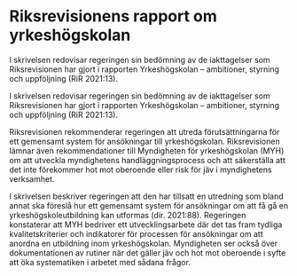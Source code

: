 # Riksrevisionens rapport om yrkeshögskolan

I skrivelsen redovisar regeringen sin bedömning av de iakttagelser som Riksrevisionen har gjort i rapporten Yrkeshögskolan – ambitioner, styrning och uppföljning (RiR 2021:13).

I skrivelsen redovisar regeringen sin bedömning av de iakttagelser som Riksrevisionen har gjort i rapporten Yrkeshögskolan – ambitioner, styrning och uppföljning (RiR 2021:13).

Riksrevisionen rekommenderar regeringen att utreda förutsättningarna för ett gemensamt system för ansökningar till yrkeshögskolan. Riksrevisionen lämnar även rekommendationer till Myndigheten för yrkeshögskolan (MYH) om att utveckla myndighetens handläggningsprocess och att säkerställa att det inte förekommer hot mot oberoende eller risk för jäv i myndighetens verksamhet.

I skrivelsen beskriver regeringen att den har tillsatt en utredning som bland annat ska föreslå hur ett gemensamt system för ansökningar om att få gå en yrkeshögskoleutbildning kan utformas (dir. 2021:88). Regeringen konstaterar att MYH bedriver ett utvecklingsarbete där det tas fram tydliga kvalitetskriterier och indikatorer för processen för ansökningar om att anordna en utbildning inom yrkeshögskolan. Myndigheten ser också över dokumentationen av rutiner när det gäller jäv och hot mot oberoende i syfte att öka systematiken i arbetet med sådana frågor.
